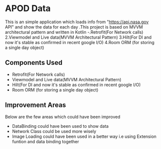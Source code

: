 # APOD Data



This is an simple application which loads info from "https://api.nasa.gov API" and show the data for each day .This project is based on MVVM architectural pattern and written in Kotlin
-.Retrofit(For Network calls) 2.Viewmodel and Live data(MVVM Architectural Pattern) 3.Hilt(For DI and now it's stable as confirmed in recent google I/O) 4.Room ORM (for storing a single day object)



## Components Used

- Retrofit(For Network calls)
- Viewmodel and Live data(MVVM Architectural Pattern)
- Hilt(For DI and now it's stable as confirmed in recent google I/O)
- Room ORM (for storing a single day object)


## Improvement Areas

Below are the few areas which could have been improved

- DataBinding could have been used to show data
- Network Class could be used more wisely
- Image Loading could have been used in a better way
i.e using Extension funtion and data binding together
